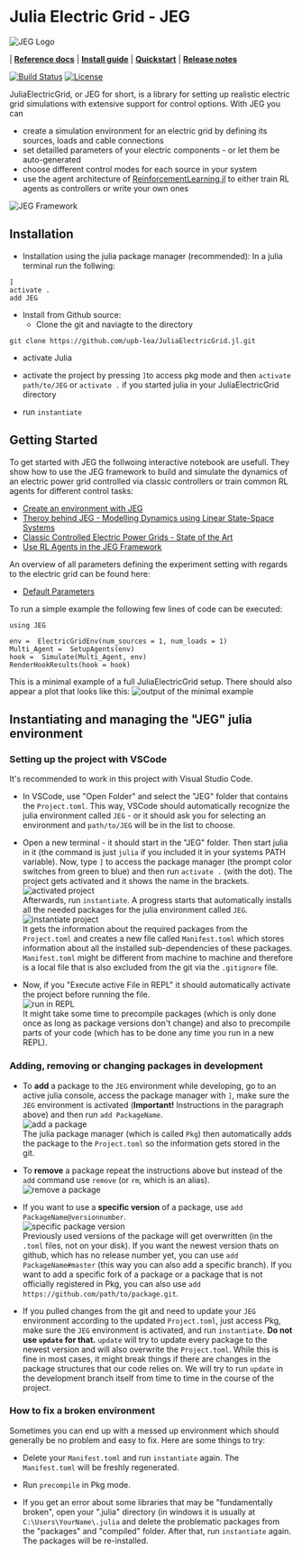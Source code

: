 
# Julia Electric Grid - JEG  

  ![JEG Logo](docs/logo.png)

| [**Reference docs**](https://upb-lea.github.io/JuliaElectricGrid.jl/dev/)
| [**Install guide**](#installation)
| [**Quickstart**](#getting-started)
| [**Release notes**](https://github.com/upb-lea/JuliaElectricGrid.jl/releases/new)

[![Build Status](https://github.com/upb-lea/JuliaElectricGrid.jl/actions/workflows/CI.yml/badge.svg)](https://github.com/upb-lea/JuliaElectricGrid.jl/actions/workflows/CI.yml)
[![License](https://img.shields.io/github/license/mashape/apistatus.svg?maxAge=2592000)](https://github.com/upb-lea/JuliaElectricGrid.jl/blob/main/LICENSE)




JuliaElectricGrid, or JEG for short, is a library for setting up realistic electric grid simulations with extensive support for control options. With JEG you can
- create a simulation environment for an electric grid by defining its sources, loads and cable connections
- set detailled parameters of your electric components - or let them be auto-generated
- choose different control modes for each source in your system
- use the agent architecture of [ReinforcementLearning.jl](https://juliareinforcementlearning.org/) to either train RL agents as controllers or write your own ones


![JEG Framework](docs/src/assets/OverviewJEG.png)

## Installation
- Installation using the julia package manager (recommended):
In a julia terminal run the follwing:
```
]
activate .
add JEG
```

- Install from Github source:
  - Clone the git and naviagte to the directory
```
git clone https://github.com/upb-lea/JuliaElectricGrid.jl.git
```
  - activate Julia

  - activate the project by pressing `]`to access pkg mode and then `activate path/to/JEG` or `activate .` if you started julia in your JuliaElectricGrid directory
  - run `instantiate`

## Getting Started

To get started with JEG  the follwoing interactive notebook are usefull. They show how to use the JEG framework to build and simulate the dynamics of an electric power grid controlled via classic controllers or train common RL agents for different control tasks:
* [Create an environment with JEG](https://github.com/upb-lea/JuliaElectricGrid.jl/blob/main/examples/notebooks/Env_Create_DEMO.ipynb)
* [Theroy behind JEG - Modelling Dynamics using Linear State-Space Systems](https://github.com/upb-lea/JuliaElectricGrid.jl/blob/main/examples/notebooks/NodeConstructor_Theory_DEMO.ipynb)
* [Classic Controlled Electric Power Grids - State of the Art](https://github.com/upb-lea/JuliaElectricGrid.jl/blob/main/examples/notebooks/Classical_Controllers_Introduction.ipynb)
* [Use RL Agents in the JEG Framework](https://github.com/upb-lea/JuliaElectricGrid.jl/blob/main/examples/notebooks/RL_Single_Agent_DEMO.ipynb)

An overview of all parameters defining the experiment setting with regards to the electric grid can be found here:
* [Default Parameters](https://github.com/upb-lea/JuliaElectricGrid.jl/blob/main/examples/notebooks/Default_Parameters.ipynb)


To run a simple example the following few lines of code can be executed:

```
using JEG

env =  ElectricGridEnv(num_sources = 1, num_loads = 1)
Multi_Agent =  SetupAgents(env)
hook =  Simulate(Multi_Agent, env)
RenderHookResults(hook = hook)
```

This is a minimal example of a full JuliaElectricGrid setup. 
There should also appear a plot that looks like this:
![output of the minimal example](docs/src/assets/output1.png)






## Instantiating and managing the "JEG" julia environment


### Setting up the project with VSCode
It's recommended to work in this project with Visual Studio Code.

- In VSCode, use "Open Folder" and select the "JEG" folder that contains the `Project.toml`. This way, VSCode should automatically recognize the julia environment called `JEG` - or it should ask you for selecting an environment and `path/to/JEG` will be in the list to choose.

- Open a new terminal - it should start in the "JEG" folder. Then start julia in it (the command is just `julia` if you included it in your systems PATH variable). Now, type `]` to access the package manager (the prompt color switches from green to blue) and then run `activate .` (with the dot). The project gets activated and it shows the name in the brackets. \
![activated project](docs/dev_readme/activate.png) \
Afterwards, run `instantiate`. A progress starts that automatically installs all the needed packages for the julia environment called `JEG`. \
![instantiate project](docs/dev_readme/instantiate.png) \
It gets the information about the required packages from the `Project.toml` and creates a new file called `Manifest.toml` which stores information about all the installed sub-dependencies of these packages. `Manifest.toml` might be different from machine to machine and therefore is a local file that is also excluded from the git via the `.gitignore` file.

- Now, if you "Execute active File in REPL" it should automatically activate the project before running the file. \
![run in REPL](docs/dev_readme/RunInREPL.png) \
It might take some time to precompile packages (which is only done once as long as package versions don't change) and also to precompile parts of your code (which has to be done any time you run in a new REPL).


### Adding, removing or changing packages in development
- To **add** a package to the `JEG` environment while developing, go to an active julia console, access the package manager with `]`, make sure the `JEG` environment is activated (**Important!** Instructions in the paragraph above) and then run `add PackageName`. \
![add a package](docs/dev_readme/addpackage.png) \
The julia package manager (which is called `Pkg`) then automatically adds the package to the `Project.toml` so the information gets stored in the git.

- To **remove** a package repeat the instructions above but instead of the `add` command use `remove` (or `rm`, which is an alias). \
![remove a package](docs/dev_readme/removepackage.png)

- If you want to use a **specific version** of a package, use `add PackageName@versionnumber`. \
![specific package version](docs/dev_readme/specificversion.png) \
Previously used versions of the package will get overwritten (in the `.toml` files, not on your disk).
If you want the newest version thats on github, which has no release number yet, you can use `add PackageName#master` (this way you can also add a specific branch).
If you want to add a specific fork of a package or a package that is not officially registered in Pkg, you can also use `add https://github.com/path/to/package.git`.

- If you pulled changes from the git and need to update your `JEG` environment according to the updated `Project.toml`, just access Pkg, make sure the `JEG` environment is activated, and run `instantiate`.
**Do not use `update` for that.** `update` will try to update every package to the newest version and will also overwrite the `Project.toml`. While this is fine in most cases, it might break things if there are changes in the package structures that our code relies on. We will try to run `update` in the development branch itself from time to time in the course of the project.

### How to fix a broken environment
Sometimes you can end up with a messed up environment which should generally be no problem and easy to fix. Here are some things to try:

- Delete your `Manifest.toml` and run `instantiate` again. The `Manifest.toml` will be freshly regenerated.

- Run `precompile` in Pkg mode.

- If you get an error about some libraries that may be "fundamentally broken", open your ".julia" directory (in windows it is usually at `C:\Users\YourName\.julia` and delete the problematic packages from the "packages" and "compiled" folder. After that, run `instantiate` again. The packages will be re-installed.
